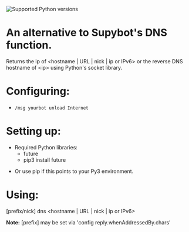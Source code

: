 ![Supported Python versions](https://img.shields.io/badge/python-3.4%2C%203.5%2C%203.6%2C%203.8-blue.svg)
# An alternative to Supybot's DNS function.
Returns the ip of <hostname | URL | nick | ip or IPv6> or the reverse DNS hostname of \<ip\> using Python's socket library.

Configuring:
===========

* `/msg yourbot unload Internet`

Setting up:
==========

* Required Python libraries:
    - future
    * pip3 install future
- Or use pip if this points to your Py3 environment.

Using:
=====

[prefix/nick] dns <hostname | URL | nick | ip or IPv6>

**Note:** [prefix] may be set via 'config reply.whenAddressedBy.chars'
